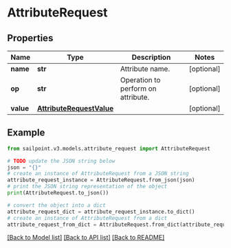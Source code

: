 # AttributeRequest


## Properties

Name | Type | Description | Notes
------------ | ------------- | ------------- | -------------
**name** | **str** | Attribute name. | [optional] 
**op** | **str** | Operation to perform on attribute. | [optional] 
**value** | [**AttributeRequestValue**](AttributeRequestValue.md) |  | [optional] 

## Example

```python
from sailpoint.v3.models.attribute_request import AttributeRequest

# TODO update the JSON string below
json = "{}"
# create an instance of AttributeRequest from a JSON string
attribute_request_instance = AttributeRequest.from_json(json)
# print the JSON string representation of the object
print(AttributeRequest.to_json())

# convert the object into a dict
attribute_request_dict = attribute_request_instance.to_dict()
# create an instance of AttributeRequest from a dict
attribute_request_from_dict = AttributeRequest.from_dict(attribute_request_dict)
```
[[Back to Model list]](../README.md#documentation-for-models) [[Back to API list]](../README.md#documentation-for-api-endpoints) [[Back to README]](../README.md)


